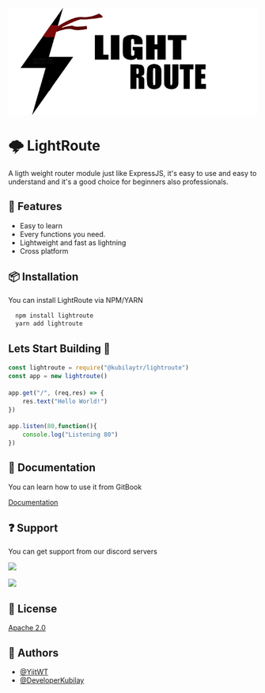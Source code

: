 ![Banner](https://raw.githubusercontent.com/YiitWT/lightroute/main/cdn/Logotextbanner.png)
# 🌩️ LightRoute

A ligth weight router module just like ExpressJS, it's easy to use and easy to understand and it's a good choice for beginners also professionals.

## 🗽 Features

- Easy to learn
- Every functions you need.
- Lightweight and fast as lightning
- Cross platform


## 📦 Installation

You can install LightRoute via NPM/YARN

```bash
  npm install lightroute
  yarn add lightroute
```

## Lets Start Building 🚀
```js
const lightroute = require("@kubilaytr/lightroute")
const app = new lightroute()

app.get("/", (req,res) => {
    res.text("Hello World!")
})

app.listen(80,function(){
    console.log("Listening 80")
})
```
    
## 🚀 Documentation
You can learn how to use it from GitBook

[Documentation](https://lightroute.gitbook.io/)


## ❓ Support
You can get support from our discord servers

[![](https://dcbadge.vercel.app/api/server/MSyvQpurXc)](https://discord.gg/MSyvQpurXc)

[![](https://dcbadge.vercel.app/api/server/whW7c9azVF)](https://discord.gg/whW7c9azVF)




## 📰 License

[Apache 2.0](https://choosealicense.com/licenses/apache-2.0/)


## 🫅 Authors

- [@YiitWT](https://www.github.com/YiitWT)
- [@DeveloperKubilay](https://www.github.com/developerkubilay)

